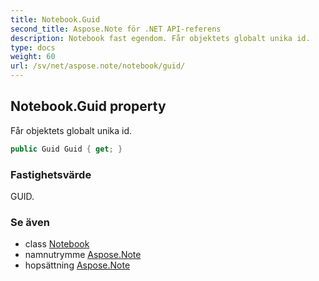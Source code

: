 ```yaml
---
title: Notebook.Guid
second_title: Aspose.Note för .NET API-referens
description: Notebook fast egendom. Får objektets globalt unika id.
type: docs
weight: 60
url: /sv/net/aspose.note/notebook/guid/
---
```

## Notebook.Guid property

Får objektets globalt unika id.

```csharp
public Guid Guid { get; }
```

### Fastighetsvärde

GUID.

### Se även

* class [Notebook](../)
* namnutrymme [Aspose.Note](../../notebook/)
* hopsättning [Aspose.Note](../../../)


